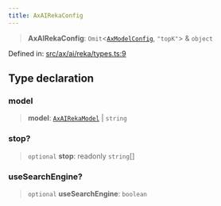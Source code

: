 ```yaml
---
title: AxAIRekaConfig
---
```


> **AxAIRekaConfig**: `Omit`\<[`AxModelConfig`](#apidocs/typealiasaxmodelconfig), `"topK"`\> & `object`

Defined in: [src/ax/ai/reka/types.ts:9](#apidocs/httpsgithubcomax-llmaxblob3b79ada8d723949fcd8a76c2b6f48cf69d8394f8srcaxairekatypestsl9)

## Type declaration

### model

> **model**: [`AxAIRekaModel`](#apidocs/enumerationaxairekamodel) \| `string`

### stop?

> `optional` **stop**: readonly `string`[]

### useSearchEngine?

> `optional` **useSearchEngine**: `boolean`
